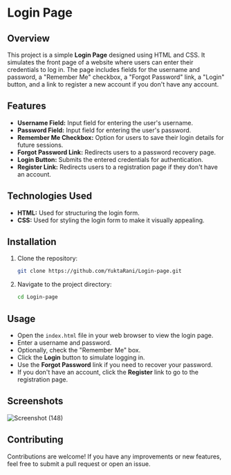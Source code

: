 # Login Page

## Overview

This project is a simple **Login Page** designed using HTML and CSS. It simulates the front page of a website where users can enter their credentials to log in. The page includes fields for the username and password, a "Remember Me" checkbox, a "Forgot Password" link, a "Login" button, and a link to register a new account if you don't have any account.

## Features

- **Username Field:** Input field for entering the user's username.
- **Password Field:** Input field for entering the user's password.
- **Remember Me Checkbox:** Option for users to save their login details for future sessions.
- **Forgot Password Link:** Redirects users to a password recovery page.
- **Login Button:** Submits the entered credentials for authentication.
- **Register Link:** Redirects users to a registration page if they don't have an account.

## Technologies Used

- **HTML:** Used for structuring the login form.
- **CSS:** Used for styling the login form to make it visually appealing.

## Installation

1. Clone the repository:
    ```bash
    git clone https://github.com/YuktaRani/Login-page.git
    ```
2. Navigate to the project directory:
    ```bash
    cd Login-page
    ```

## Usage

- Open the `index.html` file in your web browser to view the login page.
- Enter a username and password.
- Optionally, check the "Remember Me" box.
- Click the **Login** button to simulate logging in.
- Use the **Forgot Password** link if you need to recover your password.
- If you don't have an account, click the **Register** link to go to the registration page.

## Screenshots

![Screenshot (148)](https://github.com/user-attachments/assets/ca8f6369-4a5e-45f3-a37c-3cf9503ca749)

## Contributing

Contributions are welcome! If you have any improvements or new features, feel free to submit a pull request or open an issue.
